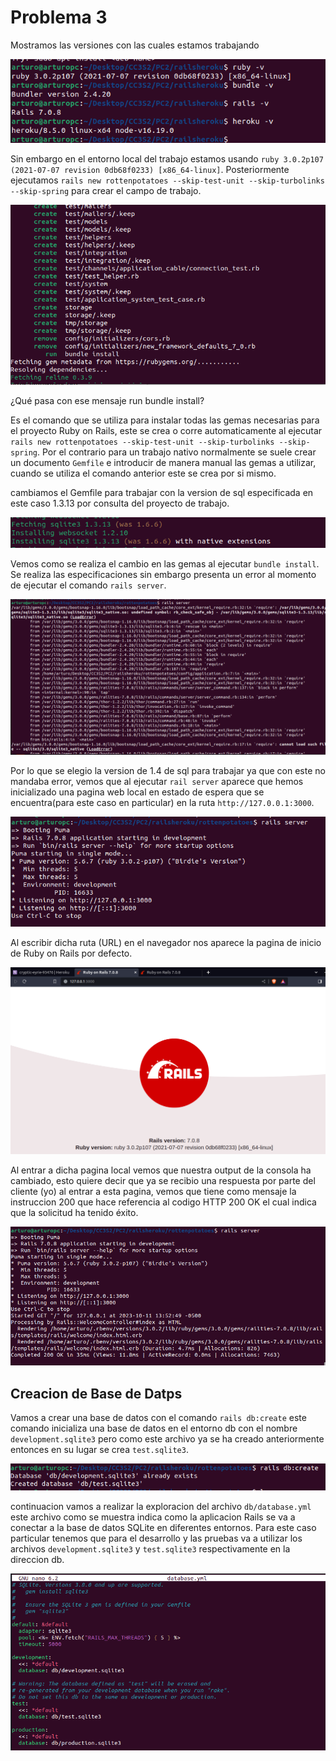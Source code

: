 # Problema 3

Mostramos las versiones con las cuales estamos trabajando

![](https://github.com/Kinartb/CC3S2/blob/main/PC2_CC3S2/Imagenes/pc0.png)

Sin embargo en el entorno local del trabajo estamos usando ```ruby 3.0.2p107 (2021-07-07 revision 0db68f0233) [x86_64-linux]```. Posteriormente ejecutamos ```rails new rottenpotatoes --skip-test-unit --skip-turbolinks --skip-spring``` para crear el campo de trabajo.


![](https://github.com/Kinartb/CC3S2/blob/main/PC2_CC3S2/Imagenes/pc1.png)


¿Qué pasa con ese mensaje run bundle install?

Es el comando que se utiliza para instalar todas las gemas necesarias para el proyecto Ruby on Rails, este se crea o corre automaticamente al ejecutar ```rails new rottenpotatoes --skip-test-unit --skip-turbolinks --skip-spring```. Por el contrario para un trabajo nativo normalmente se suele crear un documento ```Gemfile``` e introducir de manera manual las gemas a utilizar, cuando se utiliza el comando anterior este se crea por si mismo.

cambiamos el Gemfile para trabajar con la version de sql especificada en este caso 1.3.13 por consulta del proyecto de trabajo.

![](https://github.com/Kinartb/CC3S2/blob/main/PC2_CC3S2/Imagenes/pc2.png)

Vemos como se realiza el cambio en las gemas al ejecutar ```bundle install```. Se realiza las especificaciones sin embargo presenta un error al momento de ejecutar el comando ```rails server```.

![](https://github.com/Kinartb/CC3S2/blob/main/PC2_CC3S2/Imagenes/pc3.png)

Por lo que se elegio la version de 1.4 de sql para trabajar ya que con este no mandaba error, vemos que al ejecutar ```rail server``` aparece que hemos inicializado una pagina web local en estado de espera que se encuentra(para este caso en particular) en la ruta ```http://127.0.0.1:3000```.

![](https://github.com/Kinartb/CC3S2/blob/main/PC2_CC3S2/Imagenes/pc5.png)

Al escribir dicha ruta (URL) en el navegador nos aparece la pagina de inicio de Ruby on Rails por defecto. 

![](https://github.com/Kinartb/CC3S2/blob/main/PC2_CC3S2/Imagenes/pc6.png)

Al entrar a dicha pagina local vemos que nuestra output de la consola ha cambiado, esto quiere decir que ya se recibio una respuesta por parte del cliente (yo) al entrar a esta pagina, vemos que tiene como mensaje la instruccion 200 que hace referencia al codigo HTTP 200 OK el cual indica que la solicitud ha tenido éxito.

![](https://github.com/Kinartb/CC3S2/blob/main/PC2_CC3S2/Imagenes/pc7.png)

## Creacion de Base de Datps

Vamos a crear una base de datos con el comando ```rails db:create``` este comando inicializa una base de datos en el entorno db con el nombre ```development.sqlite3``` pero como este archivo ya se ha creado anteriormente entonces en su lugar se crea ```test.sqlite3```.

![](https://github.com/Kinartb/CC3S2/blob/main/PC2_CC3S2/Imagenes/pc8.png)

continuacion vamos a realizar la exploracion del archivo ```db/database.yml``` este archivo como se muestra indica como la aplicacion Rails se va a conectar a la base de datos SQLite en diferentes entornos. Para este caso particular tenemos que para el desarrollo y las pruebas va a utilizar los archivos ```development.sqlite3``` y  ```test.sqlite3``` respectivamente en la direccion db.

![](https://github.com/Kinartb/CC3S2/blob/main/PC2_CC3S2/Imagenes/pc9.png)




